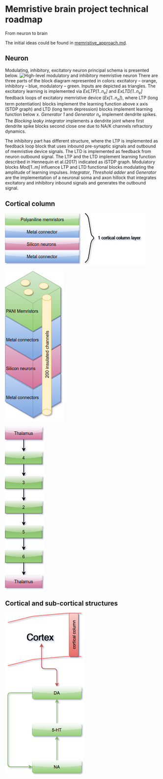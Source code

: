 # Memristive brain project technical roadmap
From neuron to brain

The initial ideas could be found in [memristive_approach.md](memristive_approach.md).

## Neuron

Modulating, inhibitory, excitatory neuron principal schema is presented below.
![High-level modulatory and inhibitory memristive neuron](HL_mod_inh_mem_neuron.png)
There are three parts of the block diagram represented in colors: excitatory – orange, inhibitory – blue, modulatory – green. Inputs are depicted as triangles. The excitatory learning is implemented via *ExLTP[1..n<sub>e</sub>]* and *ExLTD[1..n<sub>e</sub>]* feedback loops of excitatory memristive device (*Ex[1..n<sub>e</sub>]*), where LTP (long term potentiation) blocks implement the learning function above x axis (STDP graph) and LTD (long term depression) blocks implement learning function below x. *Generator 1* and *Generator n<sub>e</sub>* implement dendrite spikes. The *Blocking leaky integrator* implements a dendrite joint where first dendrite spike blocks second close one due to NA/K channels refractory dynamics.

The inhibitory part has different structure, where the LTP is implemented as feedback loop block that uses inbound pre-synaptic signals and outbound of memristive device signals. The LTD is implemented as feedback from neuron outbound signal. The LTP and the LTD implement learning function described in Hennequin et al.(2017) indicated as iSTDP graph. Modulatory blocks *Mod[1..m]* influence LTP and LTD functional blocks modulating the amplitude of learning impulses. *Integrator*, *Threshold adder* and *Generator* are the implementation of a neuronal soma and axon hillock that integrates excitatory and inhibitory inbound signals and generates the outbound signal.

## Cortical column 

![Cortical column 1 layer implementation](HL_memristive_brain_1_layer.png)

![Cortical column 3D implementation](HL_memristive_brain_1_layer_3D.png)

![Cortical column minimal implementation](HL_memristive_brain_minimized_column.png)

## Cortical and sub-cortical structures

![Cortical and sub-cortical structures](HL_memristive_brain_block_diagram.png)


